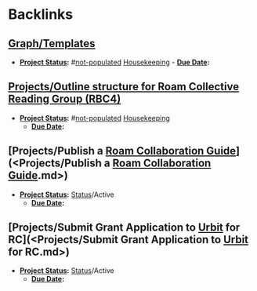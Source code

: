 
# Backlinks
## [Graph/Templates](<Graph/Templates.md>)
- **[Project Status](<Project Status.md>):** #[not-populated](<not-populated.md>) [Housekeeping](<Housekeeping.md>)
                - **[Due Date](<Due Date.md>):**

## [Projects/Outline structure for Roam Collective Reading Group (RBC4)](<Projects/Outline structure for Roam Collective Reading Group (RBC4).md>)
- **[Project Status](<Project Status.md>):** #[not-populated](<not-populated.md>) [Housekeeping](<Housekeeping.md>)
    - **[Due Date](<Due Date.md>):**

## [Projects/Publish a [Roam Collaboration Guide](<Roam Collaboration Guide.md>)](<Projects/Publish a [Roam Collaboration Guide](<Roam Collaboration Guide.md>).md>)
- **[Project Status](<Project Status.md>):** [Status](<Status.md>)/Active
    - **[Due Date](<Due Date.md>):**

## [Projects/Submit Grant Application to [Urbit](<Urbit.md>) for RC](<Projects/Submit Grant Application to [Urbit](<Urbit.md>) for RC.md>)
- **[Project Status](<Project Status.md>):** [Status](<Status.md>)/Active
    - **[Due Date](<Due Date.md>):**

